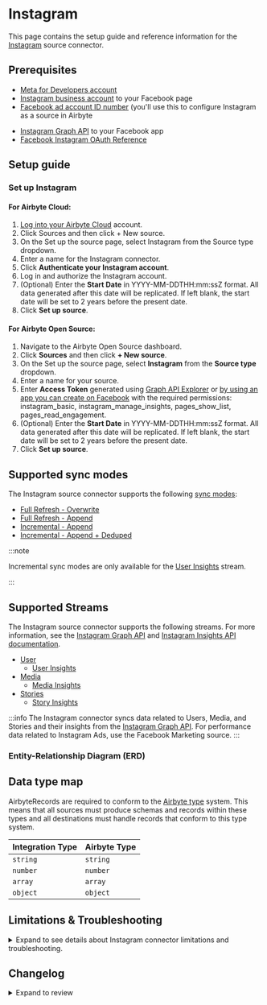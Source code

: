 # Instagram

<HideInUI>

This page contains the setup guide and reference information for the [Instagram](https://www.instagram.com/) source connector.

</HideInUI>

## Prerequisites

- [Meta for Developers account](https://developers.facebook.com)
- [Instagram business account](https://www.facebook.com/business/help/898752960195806) to your
  Facebook page
- [Facebook ad account ID number](https://www.facebook.com/business/help/1492627900875762) (you'll
  use this to configure Instagram as a source in Airbyte

<!-- env:oss -->

- [Instagram Graph API](https://developers.facebook.com/docs/instagram-api/) to your Facebook app
- [Facebook Instagram OAuth Reference](https://developers.facebook.com/docs/instagram-platform/reference/oauth-authorize/)

<!-- /env:oss -->

## Setup guide

### Set up Instagram

<!-- env:cloud -->

#### For Airbyte Cloud:

1. [Log into your Airbyte Cloud](https://cloud.airbyte.com/workspaces) account.
2. Click Sources and then click + New source.
3. On the Set up the source page, select Instagram from the Source type dropdown.
4. Enter a name for the Instagram connector.
5. Click **Authenticate your Instagram account**.
6. Log in and authorize the Instagram account.
7. (Optional) Enter the **Start Date** in YYYY-MM-DDTHH:mm:ssZ format. All data generated after this
   date will be replicated. If left blank, the start date will be set to 2 years before the present
   date.
8. Click **Set up source**.

<!-- /env:cloud -->

<!-- env:oss -->

#### For Airbyte Open Source:

1. Navigate to the Airbyte Open Source dashboard.
2. Click **Sources** and then click **+ New source**.
3. On the Set up the source page, select **Instagram** from the **Source type** dropdown.
4. Enter a name for your source.
5. Enter **Access Token** generated
   using [Graph API Explorer](https://developers.facebook.com/tools/explorer/)
   or [by using an app you can create on Facebook](https://developers.facebook.com/docs/instagram-basic-display-api/getting-started/)
   with the required permissions: instagram_basic, instagram_manage_insights, pages_show_list,
   pages_read_engagement.
6. (Optional) Enter the **Start Date** in YYYY-MM-DDTHH:mm:ssZ format. All data generated after this
   date will be replicated. If left blank, the start date will be set to 2 years before the present
   date.
7. Click **Set up source**.

<!-- /env:oss -->

<HideInUI>

## Supported sync modes

The Instagram source connector supports the following [sync modes](https://docs.airbyte.com/cloud/core-concepts/#connection-sync-modes):

- [Full Refresh - Overwrite](https://docs.airbyte.com/understanding-airbyte/connections/full-refresh-overwrite/)
- [Full Refresh - Append](https://docs.airbyte.com/understanding-airbyte/connections/full-refresh-append)
- [Incremental - Append](https://docs.airbyte.com/understanding-airbyte/connections/incremental-append)
- [Incremental - Append + Deduped](https://docs.airbyte.com/understanding-airbyte/connections/incremental-append-deduped)

:::note

Incremental sync modes are only available for
the [User Insights](https://developers.facebook.com/docs/instagram-api/reference/ig-user/insights)
stream.

:::

## Supported Streams

The Instagram source connector supports the following streams. For more information, see
the [Instagram Graph API](https://developers.facebook.com/docs/instagram-api/)
and [Instagram Insights API documentation](https://developers.facebook.com/docs/instagram-api/guides/insights/).

- [User](https://developers.facebook.com/docs/instagram-api/reference/ig-user)
    - [User Insights](https://developers.facebook.com/docs/instagram-api/reference/ig-user/insights)
- [Media](https://developers.facebook.com/docs/instagram-api/reference/ig-user/media)
    - [Media Insights](https://developers.facebook.com/docs/instagram-api/reference/ig-media/insights)
- [Stories](https://developers.facebook.com/docs/instagram-api/reference/ig-user/stories/)
    - [Story Insights](https://developers.facebook.com/docs/instagram-api/reference/ig-media/insights)

:::info
The Instagram connector syncs data related to Users, Media, and Stories and their insights from
the [Instagram Graph API](https://developers.facebook.com/docs/instagram-api/). For performance data
related to Instagram Ads, use the Facebook Marketing source.
:::

### Entity-Relationship Diagram (ERD)
<EntityRelationshipDiagram></EntityRelationshipDiagram>

## Data type map

AirbyteRecords are required to conform to
the [Airbyte type](https://docs.airbyte.com/understanding-airbyte/supported-data-types/) system.
This means that all sources must produce schemas and records within these types and all destinations
must handle records that conform to this type system.

| Integration Type | Airbyte Type |
|:-----------------|:-------------|
| `string`         | `string`     |
| `number`         | `number`     |
| `array`          | `array`      |
| `object`         | `object`     |

## Limitations & Troubleshooting

<details>
<summary>
Expand to see details about Instagram connector limitations and troubleshooting.
</summary>

### Connector limitations

#### Rate limiting

Instagram limits the number of requests that can be made at a time. See
Facebook's [documentation on rate limiting](https://developers.facebook.com/docs/graph-api/overview/rate-limiting/#instagram-graph-api)
for more information.

### Troubleshooting

- Check out common troubleshooting issues for the Instagram source connector on
  our [Airbyte Forum](https://github.com/airbytehq/airbyte/discussions).

</details>

## Changelog

<details>
  <summary>Expand to review</summary>

| Version    | Date       | Pull Request                                             | Subject                                                                                                                                                                |
|:-----------|:-----------|:---------------------------------------------------------|:-----------------------------------------------------------------------------------------------------------------------------------------------------------------------|
| 4.2.0-rc.1 | 2025-07-16 | [62954](https://github.com/airbytehq/airbyte/pull/62954)     | Migrate to manifest-only format.                                                                                                                                       |
| 4.1.0      | 2025-07-14 | [63289](https://github.com/airbytehq/airbyte/pull/63289) | Promoting release candidate 4.1.0-rc.3 to a main version. |
| 4.1.0-rc.3 | 2025-07-10 | [62902](https://github.com/airbytehq/airbyte/pull/62902)     | Revert add `views` metric to `StoryInsights` and `MediaInsights` streams.                                                                                              |
| 4.1.0-rc.2 | 2025-07-09 | [62844](https://github.com/airbytehq/airbyte/pull/62844) | Migrate `UserInsights` stream to low-code                                                                                                                              |
| 4.1.0-rc.1 | 2025-05-27 | [60848](https://github.com/airbytehq/airbyte/pull/60848) | Add `views` metric to `StoryInsights` and `MediaInsights` streams.                                                                                                     |
| 4.0.5      | 2025-05-10 | [59798](https://github.com/airbytehq/airbyte/pull/59798) | Update dependencies                                                                                                                                                    |
| 4.0.4      | 2025-05-03 | [59243](https://github.com/airbytehq/airbyte/pull/59243) | Update dependencies                                                                                                                                                    |
| 4.0.3      | 2025-04-26 | [58773](https://github.com/airbytehq/airbyte/pull/58773) | Update dependencies                                                                                                                                                    |
| 4.0.2      | 2025-04-19 | [58167](https://github.com/airbytehq/airbyte/pull/58167) | Update dependencies                                                                                                                                                    |
| 4.0.1      | 2025-04-12 | [57704](https://github.com/airbytehq/airbyte/pull/57704) | Update dependencies                                                                                                                                                    |
| 4.0.0      | 2025-04-07 | [55860](https://github.com/airbytehq/airbyte/pull/55860) | Remove deprecated metrics from `StoryInsights`, `UserInsights` and `MediaInsights` streams.                                                                            |
| 3.2.5      | 2025-04-05 | [57069](https://github.com/airbytehq/airbyte/pull/57069) | Update dependencies                                                                                                                                                    |
| 3.2.4      | 2025-03-29 | [56666](https://github.com/airbytehq/airbyte/pull/56666) | Update dependencies                                                                                                                                                    |
| 3.2.3      | 2025-03-22 | [56020](https://github.com/airbytehq/airbyte/pull/56020) | Update dependencies                                                                                                                                                    |
| 3.2.2      | 2025-03-10 | [55685](https://github.com/airbytehq/airbyte/pull/55685) | Disable cache for InstagramMediaChildrenTransformation                                                                                                                 |
| 3.2.1      | 2025-03-08 | [55463](https://github.com/airbytehq/airbyte/pull/55463) | Update dependencies                                                                                                                                                    |
| 3.2.0      | 2025-02-28 | [54364](https://github.com/airbytehq/airbyte/pull/54364) | Update to CDK v6                                                                                                                                                       |
| 3.1.9      | 2025-03-01 | [54789](https://github.com/airbytehq/airbyte/pull/54789) | Update dependencies                                                                                                                                                    |
| 3.1.8      | 2025-02-22 | [54364](https://github.com/airbytehq/airbyte/pull/54364) | Update dependencies                                                                                                                                                    |
| 3.1.7      | 2025-02-15 | [53846](https://github.com/airbytehq/airbyte/pull/53846) | Update dependencies                                                                                                                                                    |
| 3.1.6      | 2025-02-08 | [53291](https://github.com/airbytehq/airbyte/pull/53291) | Update dependencies                                                                                                                                                    |
| 3.1.5      | 2025-02-06 | [53171](https://github.com/airbytehq/airbyte/pull/53171) | Fix missing OAuth fields                                                                                                                                               |
| 3.1.4      | 2025-02-01 | [52260](https://github.com/airbytehq/airbyte/pull/52260) | Update dependencies                                                                                                                                                    |
| 3.1.3      | 2025-01-20 | [52035](https://github.com/airbytehq/airbyte/pull/52035) | Upgrade to API v21.0                                                                                                                                                   |
| 3.1.2      | 2025-01-11 | [44223](https://github.com/airbytehq/airbyte/pull/44223) | Starting with this version, the Docker image is now rootless. Please note that this and future versions will not be compatible with Airbyte versions earlier than 0.64 |
| 3.1.1      | 2025-01-09 | [51018](https://github.com/airbytehq/airbyte/pull/51018) | Remove deprecated metrics from `StoryInsights` and `MediaInsights` streams.                                                                                            |
| 3.1.0      | 2024-07-13 | [41937](https://github.com/airbytehq/airbyte/pull/41937) | New metrics added for `StoryInsights` and `MediaInsights` streams.                                                                                                     |
| 3.0.22     | 2024-07-27 | [42721](https://github.com/airbytehq/airbyte/pull/42721) | Update dependencies                                                                                                                                                    |
| 3.0.21     | 2024-07-20 | [42346](https://github.com/airbytehq/airbyte/pull/42346) | Update dependencies                                                                                                                                                    |
| 3.0.20     | 2024-07-13 | [41784](https://github.com/airbytehq/airbyte/pull/41784) | Update dependencies                                                                                                                                                    |
| 3.0.19     | 2024-07-10 | [41586](https://github.com/airbytehq/airbyte/pull/41586) | Update dependencies                                                                                                                                                    |
| 3.0.18     | 2024-07-09 | [41109](https://github.com/airbytehq/airbyte/pull/41109) | Update dependencies                                                                                                                                                    |
| 3.0.17     | 2024-07-08 | [41046](https://github.com/airbytehq/airbyte/pull/41046) | Use latest `CDK` version possible                                                                                                                                      |
| 3.0.16     | 2024-07-06 | [40903](https://github.com/airbytehq/airbyte/pull/40903) | Update dependencies                                                                                                                                                    |
| 3.0.15     | 2024-07-02 | [40569](https://github.com/airbytehq/airbyte/pull/40569) | Migrate MediaInsights and StoryInsights to low-code                                                                                                                    |
| 3.0.14     | 2024-06-26 | [40524](https://github.com/airbytehq/airbyte/pull/40524) | Fix Api stream when the results contain not business accounts                                                                                                          |
| 3.0.13     | 2024-06-25 | [40456](https://github.com/airbytehq/airbyte/pull/40456) | Update dependencies                                                                                                                                                    |
| 3.0.12     | 2024-06-24 | [39504](https://github.com/airbytehq/airbyte/pull/39504) | Migrate Media, Users, UserLifeTimeInsights and Stories to low-code                                                                                                     |
| 3.0.11     | 2024-06-22 | [40127](https://github.com/airbytehq/airbyte/pull/40127) | Update dependencies                                                                                                                                                    |
| 3.0.10     | 2024-06-06 | [39303](https://github.com/airbytehq/airbyte/pull/39303) | [autopull] Upgrade base image to v1.2.2                                                                                                                                |
| 3.0.9      | 2024-05-21 | [38554](https://github.com/airbytehq/airbyte/pull/38554) | Upgrade to API v19.0                                                                                                                                                   |
| 3.0.8      | 2024-05-20 | [38268](https://github.com/airbytehq/airbyte/pull/38268) | Replace AirbyteLogger with logging.Logger                                                                                                                              |
| 3.0.7      | 2024-04-19 | [36643](https://github.com/airbytehq/airbyte/pull/36643) | Updating to 0.80.0 CDK                                                                                                                                                 |
| 3.0.6      | 2024-04-12 | [36643](https://github.com/airbytehq/airbyte/pull/36643) | Schema descriptions                                                                                                                                                    |
| 3.0.5      | 2024-03-20 | [36314](https://github.com/airbytehq/airbyte/pull/36314) | Unpin CDK version                                                                                                                                                      |
| 3.0.4      | 2024-03-07 | [35875](https://github.com/airbytehq/airbyte/pull/35875) | Remove `total_interactions` from the `MediaInsights` queries.                                                                                                          |
| 3.0.3      | 2024-02-12 | [35177](https://github.com/airbytehq/airbyte/pull/35177) | Manage dependencies with Poetry                                                                                                                                        |
| 3.0.2      | 2024-01-15 | [34254](https://github.com/airbytehq/airbyte/pull/34254) | Prepare for airbyte-lib                                                                                                                                                |
| 3.0.1      | 2024-01-08 | [33989](https://github.com/airbytehq/airbyte/pull/33989) | Remove metrics from video feed                                                                                                                                         |
| 3.0.0      | 2024-01-05 | [33930](https://github.com/airbytehq/airbyte/pull/33930) | Upgrade to API v18.0                                                                                                                                                   |
| 2.0.1      | 2024-01-03 | [33889](https://github.com/airbytehq/airbyte/pull/33889) | Change requested metrics for stream `media_insights`                                                                                                                   |
| 2.0.0      | 2023-11-17 | [32500](https://github.com/airbytehq/airbyte/pull/32500) | Add primary keys for UserLifetimeInsights and UserInsights; add airbyte_type to timestamp fields                                                                       |
| 1.0.16     | 2023-11-17 | [32627](https://github.com/airbytehq/airbyte/pull/32627) | Fix start_date type; fix docs                                                                                                                                          |
| 1.0.15     | 2023-11-14 | [32494](https://github.com/airbytehq/airbyte/pull/32494) | Marked start_date as optional; set max retry time to 10 minutes; add suggested streams                                                                                 |
| 1.0.14     | 2023-11-13 | [32423](https://github.com/airbytehq/airbyte/pull/32423) | Capture media_product_type column in media and stories stream                                                                                                          |
| 1.0.13     | 2023-11-10 | [32245](https://github.com/airbytehq/airbyte/pull/32245) | Add skipping reading MediaInsights stream if an error code 10 is received                                                                                              |
| 1.0.12     | 2023-11-07 | [32200](https://github.com/airbytehq/airbyte/pull/32200) | The backoff strategy has been updated to make some errors retriable                                                                                                    |
| 1.0.11     | 2023-08-03 | [29031](https://github.com/airbytehq/airbyte/pull/29031) | Reverted `advancedAuth` spec changes                                                                                                                                   |
| 1.0.10     | 2023-08-01 | [28910](https://github.com/airbytehq/airbyte/pull/28910) | Updated `advancedAuth` broken references                                                                                                                               |
| 1.0.9      | 2023-07-01 | [27908](https://github.com/airbytehq/airbyte/pull/27908) | Fix bug when `user_lifetime_insights` stream returns `Key Error (end_time)`, refactored `state` to use `IncrementalMixin`                                              |
| 1.0.8      | 2023-05-26 | [26767](https://github.com/airbytehq/airbyte/pull/26767) | Handle permission error for `insights`                                                                                                                                 |
| 1.0.7      | 2023-05-26 | [26656](https://github.com/airbytehq/airbyte/pull/26656) | Remove `authSpecification` from connector specification in favour of `advancedAuth`                                                                                    |
| 1.0.6      | 2023-03-28 | [26599](https://github.com/airbytehq/airbyte/pull/26599) | Handle error for Media posted before business account conversion                                                                                                       |
| 1.0.5      | 2023-03-28 | [24634](https://github.com/airbytehq/airbyte/pull/24634) | Add user-friendly message for no instagram_business_accounts case                                                                                                      |
| 1.0.4      | 2023-03-15 | [23671](https://github.com/airbytehq/airbyte/pull/23671) | Add info about main permissions in spec and doc links in error message to navigate user                                                                                |
| 1.0.3      | 2023-03-14 | [24043](https://github.com/airbytehq/airbyte/pull/24043) | Do not emit incomplete records for `user_insights` stream                                                                                                              |
| 1.0.2      | 2023-03-14 | [24042](https://github.com/airbytehq/airbyte/pull/24042) | Test publish flow                                                                                                                                                      |
| 1.0.1      | 2023-01-19 | [21602](https://github.com/airbytehq/airbyte/pull/21602) | Handle abnormally large state values                                                                                                                                   |
| 1.0.0      | 2022-09-23 | [17110](https://github.com/airbytehq/airbyte/pull/17110) | Remove custom read function and migrate to per-stream state                                                                                                            |
| 0.1.11     | 2022-09-08 | [16428](https://github.com/airbytehq/airbyte/pull/16428) | Fix requests metrics for Reels media product type                                                                                                                      |
| 0.1.10     | 2022-09-05 | [16340](https://github.com/airbytehq/airbyte/pull/16340) | Update to latest version of the CDK (v0.1.81)                                                                                                                          |
| 0.1.9      | 2021-09-30 | [6438](https://github.com/airbytehq/airbyte/pull/6438)   | Annotate Oauth2 flow initialization parameters in connector specification                                                                                              |
| 0.1.8      | 2021-08-11 | [5354](https://github.com/airbytehq/airbyte/pull/5354)   | Added check for empty state and fixed tests                                                                                                                            |
| 0.1.7      | 2021-07-19 | [4805](https://github.com/airbytehq/airbyte/pull/4805)   | Add support for previous `STATE` format                                                                                                                                |
| 0.1.6      | 2021-07-07 | [4210](https://github.com/airbytehq/airbyte/pull/4210)   | Refactor connector to use CDK: - improve error handling - fix sync fail with HTTP status 400 - integrate SAT                                                           |

</details>

</HideInUI>
